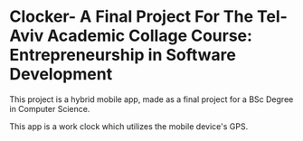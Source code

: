 # Clocker- A Final Project For The Tel-Aviv Academic Collage Course: Entrepreneurship in Software Development

This project is a hybrid mobile app, made as a final project for a BSc Degree in Computer Science.

This app is a work clock which utilizes the mobile device's GPS.